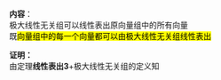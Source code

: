 **内容**：    
极大线性无关组可以线性表出原向量组中的所有向量    
既<mark>向量组中的每一个向量都可以由极大线性无关组线性表出</mark>    
    
**证明：**    
由定理**线性表出3**+极大线性无关组的定义知    
